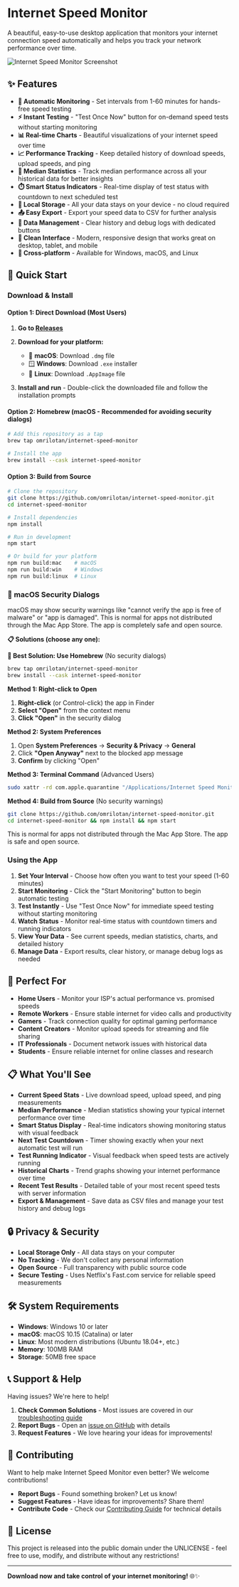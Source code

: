 # Internet Speed Monitor

A beautiful, easy-to-use desktop application that monitors your internet connection speed automatically and helps you track your network performance over time.

![Internet Speed Monitor Screenshot](./docs/screenshot.png)

## ✨ Features

- **🚀 Automatic Monitoring** - Set intervals from 1-60 minutes for hands-free speed testing
- **⚡ Instant Testing** - "Test Once Now" button for on-demand speed tests without starting monitoring
- **📊 Real-time Charts** - Beautiful visualizations of your internet speed over time  
- **📈 Performance Tracking** - Keep detailed history of download speeds, upload speeds, and ping
- **📐 Median Statistics** - Track median performance across all your historical data for better insights
- **⏱️ Smart Status Indicators** - Real-time display of test status with countdown to next scheduled test
- **💾 Local Storage** - All your data stays on your device - no cloud required
- **📤 Easy Export** - Export your speed data to CSV for further analysis
- **🧹 Data Management** - Clear history and debug logs with dedicated buttons
- **🎨 Clean Interface** - Modern, responsive design that works great on desktop, tablet, and mobile
- **🔄 Cross-platform** - Available for Windows, macOS, and Linux

## 🚀 Quick Start

### Download & Install

#### Option 1: Direct Download (Most Users)
1. **Go to [Releases](https://github.com/omrilotan/internet-speed-monitor/releases)**
2. **Download for your platform:**
   - 🍎 **macOS**: Download `.dmg` file
   - 🪟 **Windows**: Download `.exe` installer  
   - 🐧 **Linux**: Download `.AppImage` file

3. **Install and run** - Double-click the downloaded file and follow the installation prompts

#### Option 2: Homebrew (macOS - Recommended for avoiding security dialogs)
```bash
# Add this repository as a tap
brew tap omrilotan/internet-speed-monitor

# Install the app
brew install --cask internet-speed-monitor
```

#### Option 3: Build from Source
```bash
# Clone the repository
git clone https://github.com/omrilotan/internet-speed-monitor.git
cd internet-speed-monitor

# Install dependencies
npm install

# Run in development
npm start

# Or build for your platform
npm run build:mac    # macOS
npm run build:win    # Windows
npm run build:linux  # Linux
```

### 🍎 macOS Security Dialogs

macOS may show security warnings like "cannot verify the app is free of malware" or "app is damaged". This is normal for apps not distributed through the Mac App Store. The app is completely safe and open source.

**📋 Solutions (choose any one):**

**🎯 Best Solution: Use Homebrew** (No security dialogs)
```bash
brew tap omrilotan/internet-speed-monitor
brew install --cask internet-speed-monitor
```

**Method 1: Right-click to Open**
1. **Right-click** (or Control-click) the app in Finder
2. **Select "Open"** from the context menu
3. **Click "Open"** in the security dialog

**Method 2: System Preferences**
1. Open **System Preferences** → **Security & Privacy** → **General**
2. Click **"Open Anyway"** next to the blocked app message
3. **Confirm** by clicking "Open"

**Method 3: Terminal Command** (Advanced Users)
```bash
sudo xattr -rd com.apple.quarantine "/Applications/Internet Speed Monitor.app"
```

**Method 4: Build from Source** (No security warnings)
```bash
git clone https://github.com/omrilotan/internet-speed-monitor.git
cd internet-speed-monitor && npm install && npm start
```

This is normal for apps not distributed through the Mac App Store. The app is safe and open source.

### Using the App

1. **Set Your Interval** - Choose how often you want to test your speed (1-60 minutes)
2. **Start Monitoring** - Click the "Start Monitoring" button to begin automatic testing
3. **Test Instantly** - Use "Test Once Now" for immediate speed testing without starting monitoring
4. **Watch Status** - Monitor real-time status with countdown timers and running indicators
5. **View Your Data** - See current speeds, median statistics, charts, and detailed history
6. **Manage Data** - Export results, clear history, or manage debug logs as needed

## 🎯 Perfect For

- **Home Users** - Monitor your ISP's actual performance vs. promised speeds
- **Remote Workers** - Ensure stable internet for video calls and productivity
- **Gamers** - Track connection quality for optimal gaming performance  
- **Content Creators** - Monitor upload speeds for streaming and file sharing
- **IT Professionals** - Document network issues with historical data
- **Students** - Ensure reliable internet for online classes and research

## 📋 What You'll See

- **Current Speed Stats** - Live download speed, upload speed, and ping measurements
- **Median Performance** - Median statistics showing your typical internet performance over time
- **Smart Status Display** - Real-time indicators showing monitoring status with visual feedback
- **Next Test Countdown** - Timer showing exactly when your next automatic test will run
- **Test Running Indicator** - Visual feedback when speed tests are actively running
- **Historical Charts** - Trend graphs showing your internet performance over time
- **Recent Test Results** - Detailed table of your most recent speed tests with server information
- **Export & Management** - Save data as CSV files and manage your test history and debug logs

## 🔒 Privacy & Security

- **Local Storage Only** - All data stays on your computer
- **No Tracking** - We don't collect any personal information
- **Open Source** - Full transparency with public source code
- **Secure Testing** - Uses Netflix's Fast.com service for reliable speed measurements

## 🛠️ System Requirements

- **Windows**: Windows 10 or later
- **macOS**: macOS 10.15 (Catalina) or later
- **Linux**: Most modern distributions (Ubuntu 18.04+, etc.)
- **Memory**: 100MB RAM
- **Storage**: 50MB free space

## 📞 Support & Help

Having issues? We're here to help!

1. **Check Common Solutions** - Most issues are covered in our [troubleshooting guide](CONTRIBUTING.md#troubleshooting)
2. **Report Bugs** - Open an [issue on GitHub](https://github.com/omrilotan/internet-speed-monitor/issues) with details
3. **Request Features** - We love hearing your ideas for improvements!

## 🤝 Contributing

Want to help make Internet Speed Monitor even better? We welcome contributions!

- **Report Bugs** - Found something broken? Let us know!
- **Suggest Features** - Have ideas for improvements? Share them!
- **Contribute Code** - Check our [Contributing Guide](CONTRIBUTING.md) for technical details

## 📜 License

This project is released into the public domain under the UNLICENSE - feel free to use, modify, and distribute without any restrictions!

---

**Download now and take control of your internet monitoring!** 🌐✨
